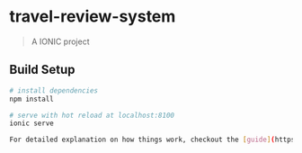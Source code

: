 # travel-review-system

> A IONIC project

## Build Setup

``` bash
# install dependencies
npm install

# serve with hot reload at localhost:8100
ionic serve

For detailed explanation on how things work, checkout the [guide](https://ionicframework.com/docs/)  

